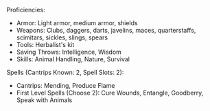 Proficiencies:
- Armor: Light armor, medium armor, shields
- Weapons: Clubs, daggers, darts, javelins, maces, quarterstaffs, scimitars, sickles, slings, spears
- Tools: Herbalist's kit
- Saving Throws: Intelligence, Wisdom
- Skills: Animal Handling, Nature, Survival



Spells (Cantrips Known: 2, Spell Slots: 2):
- Cantrips: Mending, Produce Flame
- First Level Spells (Choose 2): Cure Wounds, Entangle, Goodberry, Speak with Animals